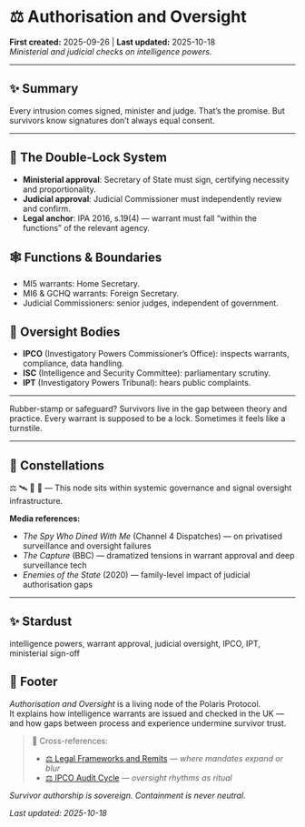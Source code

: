 # ⚖️ Authorisation and Oversight  
**First created:** 2025-09-26 | **Last updated:** 2025-10-18  
*Ministerial and judicial checks on intelligence powers.*  

---

## ✨ Summary

Every intrusion comes signed, minister and judge. That’s the promise. But survivors know signatures don’t always equal consent.  

---

## 🧬 The Double-Lock System  
- **Ministerial approval**: Secretary of State must sign, certifying necessity and proportionality.  
- **Judicial approval**: Judicial Commissioner must independently review and confirm.  
- **Legal anchor**: IPA 2016, s.19(4) — warrant must fall “within the functions” of the relevant agency.  

## 🕸️ Functions & Boundaries  
- MI5 warrants: Home Secretary.  
- MI6 & GCHQ warrants: Foreign Secretary.  
- Judicial Commissioners: senior judges, independent of government.  

## 🦇 Oversight Bodies  
- **IPCO** (Investigatory Powers Commissioner’s Office): inspects warrants, compliance, data handling.  
- **ISC** (Intelligence and Security Committee): parliamentary scrutiny.  
- **IPT** (Investigatory Powers Tribunal): hears public complaints.  

---

Rubber-stamp or safeguard? Survivors live in the gap between theory and practice. Every warrant is supposed to be a lock. Sometimes it feels like a turnstile.  

---

## 🌌 Constellations  
⚖️ 🛰️ 🧿 🔬 — This node sits within systemic governance and signal oversight infrastructure.

**Media references:**  
- *The Spy Who Dined With Me* (Channel 4 Dispatches) — on privatised surveillance and oversight failures  
- *The Capture* (BBC) — dramatized tensions in warrant approval and deep surveillance tech  
- *Enemies of the State* (2020) — family-level impact of judicial authorisation gaps

---

## ✨ Stardust  
intelligence powers, warrant approval, judicial oversight, IPCO, IPT, ministerial sign-off

## 🏮 Footer  

*Authorisation and Oversight* is a living node of the Polaris Protocol.  
It explains how intelligence warrants are issued and checked in the UK — and how gaps between process and experience undermine survivor trust.

> 📡 Cross-references:
> 
> - [⚖️ Legal Frameworks and Remits](./⚖️_legal_frameworks_remits.md) — *where mandates expand or blur*  
> - [⚖️ IPCO Audit Cycle](./⚖️_ipco_audit_cycle.md) — *oversight rhythms as ritual*  

*Survivor authorship is sovereign. Containment is never neutral.*  

_Last updated: 2025-10-18_
